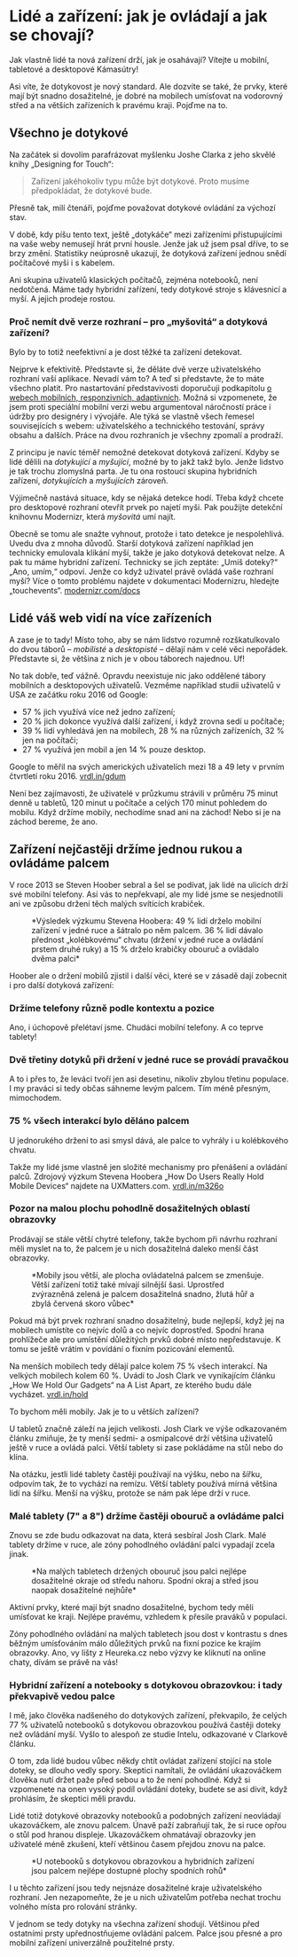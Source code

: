 # Lidé a zařízení: jak je ovládají a jak se chovají?

Jak vlastně lidé ta nová zařízení drží, jak je osahávají? Vítejte u mobilní, tabletové a desktopové Kámasútry!

Asi víte, že dotykovost je nový standard. Ale dozvíte se také, že prvky, které mají být snadno dosažitelné, je dobré na mobilech umísťovat na vodorovný střed a na větších zařízeních k pravému kraji. Pojďme na to.

## Všechno je dotykové

Na začátek si dovolím parafrázovat myšlenku Joshe Clarka z jeho skvělé knihy „Designing for Touch“:

> Zařízení jakéhokoliv typu může být dotykové. Proto musíme předpokládat, že dotykové bude.

Přesně tak, milí čtenáři, pojďme považovat dotykové ovládání za výchozí stav.

V době, kdy píšu tento text, ještě „dotykáče“ mezi zařízeními přistupujícími na vaše weby nemusejí hrát první housle. Jenže jak už jsem psal dříve, to se brzy změní. Statistiky neúprosně ukazují, že dotyková zařízení jednou snědí počítačové myši i s kabelem.

Ani skupina uživatelů klasických počítačů, zejména notebooků, není nedotčená. Máme tady hybridní zařízení, tedy dotykové stroje s klávesnicí a myší. A jejich prodeje rostou.

### Proč nemít dvě verze rozhraní – pro „myšovitá“ a dotyková zařízení?

Bylo by to totiž neefektivní a je dost těžké ta zařízení detekovat.

Nejprve k efektivitě. Představte si, že děláte dvě verze uživatelského rozhraní vaší aplikace. Nevadí vám to? A teď si představte, že to máte všechno platit. Pro nastartování představivosti doporučuji podkapitolu [o webech mobilních, responzivních, adaptivních](mobilni-responzivni-adaptivni.md). Možná si vzpomenete, že jsem proti speciální mobilní verzi webu argumentoval náročností práce i údržby pro designéry i vývojáře. Ale týká se vlastně všech řemesel souvisejících s webem: uživatelského a technického testování, správy obsahu a dalších. Práce na dvou rozhraních je všechny zpomalí a prodraží.

Z principu je navíc téměř nemožné detekovat dotyková zařízení. Kdyby se lidé dělili na *dotykující* a *myšující*, možné by to jakž takž bylo. Jenže lidstvo je tak trochu zlomyslná parta. Je tu ona rostoucí skupina hybridních zařízení, *dotykujících* a *myšujících* zároveň.

Výjimečně nastává situace, kdy se nějaká detekce hodí. Třeba když chcete pro desktopové rozhraní otevřít prvek po najetí myši. Pak použijte detekční knihovnu Modernizr, která *myšovitá* umí najít. 

Obecně se tomu ale snažte vyhnout, protože i tato detekce je nespolehlivá. Uvedu dva z mnoha důvodů. Starší dotyková zařízení například jen technicky emulovala klikání myší, takže je jako dotyková detekovat nelze. A pak tu máme hybridní zařízení. Technicky se jich zeptáte: „Umíš doteky?“ „Ano, umím,“ odpoví. Jenže co když uživatel právě ovládá vaše rozhraní myší? Více o tomto problému najdete v dokumentaci Modernizru, hledejte „touchevents“.  [modernizr.com/docs](https://modernizr.com/docs) 

## Lidé váš web vidí na více zařízeních

A zase je to tady! Místo toho, aby se nám lidstvo rozumně rozškatulkovalo do dvou táborů – *mobilisté* a *desktopisté* – dělají nám v celé věci nepořádek. Představte si, že většina z nich je v obou táborech najednou. Uf!

No tak dobře, teď vážně. Opravdu neexistuje nic jako oddělené tábory mobilních a desktopových uživatelů. Vezměme například studii uživatelů v USA ze začátku roku 2016 od Google:

* 57 % jich využívá více než jedno zařízení;
* 20 % jich dokonce využívá další zařízení, i když zrovna sedí u počítače;
* 39 % lidí vyhledává jen na mobilech, 28 % na různých zařízeních, 32 % jen na počítači;
* 27 % využívá jen mobil a jen 14 % pouze desktop.

Google to měřil na svých amerických uživatelích mezi 18 a 49 lety v prvním čtvrtletí roku 2016.  [vrdl.in/gdum](https://www.thinkwithgoogle.com/articles/device-use-marketer-tips.html)

Není bez zajímavosti, že uživatelé v průzkumu strávili v průměru 75 minut denně u tabletů, 120 minut u počítače a celých 170 minut pohledem do mobilu. Když držíme mobily, nechodíme snad ani na záchod! Nebo si je na záchod bereme, že ano.

## Zařízení nejčastěji držíme jednou rukou a ovládáme palcem

V roce 2013 se Steven Hoober sebral a šel se podívat, jak lidé na ulicích drží své mobilní telefony. Asi vás to nepřekvapí, ale my lidé jsme se nesjednotili ani ve způsobu držení těch malých svítících krabiček. 

<figure>
<img src="dist/images/original/mobily-drzeni.jpg" alt="">
<figcaption markdown="1">    
*Výsledek výzkumu Stevena Hoobera: 49 % lidí drželo mobilní zařízení v jedné ruce a šátralo po něm palcem. 36 % lidí dávalo přednost „kolébkovému“ chvatu (držení v jedné ruce a ovládání prstem druhé ruky) a 15 % drželo krabičky obouruč a ovládalo dvěma palci*
</figcaption> 
</figure>

Hoober ale o držení mobilů zjistil i další věci, které se v zásadě dají zobecnit i pro další dotyková  zařízení:

### Držíme telefony různě podle kontextu a pozice

Ano, i úchopově přelétaví jsme. Chudáci mobilní telefony. A co teprve tablety!

### Dvě třetiny dotyků při držení v jedné ruce se provádí pravačkou

A to i přes to, že leváci tvoří jen asi desetinu, nikoliv zbylou třetinu populace. I my praváci si tedy občas sáhneme levým palcem. Tím méně přesným, mimochodem.

### 75 % všech interakcí bylo děláno palcem

U jednorukého držení to asi smysl dává, ale palce to vyhrály i u kolébkového chvatu. 

Takže my lidé jsme vlastně jen složité mechanismy pro přenášení a ovládání palců. Zdrojový výzkum Stevena Hoobera „How Do Users Really Hold Mobile Devices“ najdete na UXMatters.com. [vrdl.in/m326o](http://www.uxmatters.com/mt/archives/2013/02/how-do-users-really-hold-mobile-devices.php#top)

### Pozor na malou plochu pohodlně dosažitelných oblastí obrazovky

Prodávají se stále větší chytré telefony, takže bychom při návrhu rozhraní měli myslet na to, že palcem je u nich dosažitelná daleko menší část obrazovky.

<figure>
<img src="dist/images/original/vdwd/palce-mobily.jpg" alt="">
<figcaption markdown="1">    
*Mobily jsou větší, ale plocha ovládatelná palcem se zmenšuje. Větší zařízení totiž také mívají silnější šasi. Uprostřed zvýrazněná zelená je palcem dosažitelná snadno, žlutá hůř a zbylá červená skoro vůbec*
</figcaption> 
</figure>

Pokud má být prvek rozhraní snadno dosažitelný, bude nejlepší, když jej na mobilech umístíte co nejvíc dolů a co nejvíc doprostřed. Spodní hrana prohlížeče ale pro umístění důležitých prvků dobré místo nepředstavuje. K tomu se ještě vrátím v povídání o fixním pozicování elementů.

Na menších mobilech tedy dělají palce kolem 75 % všech interakcí. Na velkých mobilech kolem 60 %. Uvádí to Josh Clark ve vynikajícím článku „How We Hold Our Gadgets“ na A List Apart, ze kterého budu dále vycházet. [vrdl.in/hold](http://alistapart.com/article/how-we-hold-our-gadgets)

To bychom měli mobily. Jak je to u větších zařízení?

U tabletů značně záleží na jejich velikosti. Josh Clark ve výše odkazovaném článku zmiňuje, že ty menší sedmi- a osmipalcové drží většina uživatelů ještě v ruce a ovládá palci. Větší tablety si zase pokládáme na stůl nebo do klína. 

Na otázku, jestli lidé tablety častěji používají na výšku, nebo na šířku, odpovím tak, že to vychází na remízu. Větší tablety používá mírná většina lidí na šířku. Menší na výšku, protože se nám pak lépe drží v ruce.

### Malé tablety (7" a 8") držíme častěji obouruč a ovládáme palci

Znovu se zde budu odkazovat na data, která sesbíral Josh Clark. Malé tablety držíme v ruce, ale zóny pohodlného ovládání palci vypadají zcela jinak.

<figure>
<img src="dist/images/original/vdwd/palce-tablet.jpg" alt="">
<figcaption markdown="1">    
*Na malých tabletech držených obouruč jsou palci nejlépe dosažitelné okraje od středu nahoru. Spodní okraj a střed jsou naopak dosažitelné nejhůře*
</figcaption> 
</figure> 

Aktivní prvky, které mají být snadno dosažitelné, bychom tedy měli umísťovat ke kraji. Nejlépe pravému, vzhledem k přesile praváků v populaci. 

Zóny pohodlného ovládání na malých tabletech jsou dost v kontrastu s dnes běžným umísťováním málo důležitých prvků na fixní pozice ke krajím obrazovky. Ano, vy lišty z Heureka.cz nebo výzvy ke kliknutí na online chaty, dívám se právě na vás!

### Hybridní zařízení a notebooky s dotykovou obrazovkou: i tady překvapivě vedou palce

I mě, jako člověka nadšeného do dotykových zařízení, překvapilo, že celých 77 % uživatelů notebooků s dotykovou obrazovkou používá častěji doteky než ovládání myší. Vyšlo to alespoň ze studie Intelu, odkazované v Clarkově článku.

O tom, zda lidé budou vůbec někdy chtít ovládat zařízení stojící na stole doteky, se dlouho vedly spory. Skeptici namítali, že ovládání ukazováčkem člověka nutí držet paže před sebou a to že není pohodlné. Když si vzpomenete na onen vysoký podíl ovládání doteky, budete se asi divit, když prohlásím, že skeptici měli pravdu.

Lidé totiž dotykové obrazovky notebooků a podobných zařízení neovládají ukazováčkem, ale znovu palcem. Únavě paží zabraňují tak, že si ruce opřou o stůl pod hranou displeje. Ukazováčkem ohmatávají obrazovky jen uživatelé méně zkušení, kteří většinou časem přejdou znovu na palce.

<figure>
<img src="dist/images/original/vdwd/palce-notebook.jpg" alt="">
<figcaption markdown="1">    
*U notebooků s dotykovou obrazovkou a hybridních zařízení jsou palcem nejlépe dostupné plochy spodních rohů*
</figcaption> 
</figure> 

I u těchto zařízení jsou tedy nejsnáze dosažitelné kraje uživatelského rozhraní. Jen nezapomeňte, že je u nich uživatelům potřeba nechat trochu volného místa pro rolování stránky.

V jednom se tedy dotyky na všechna zařízení shodují. Většinou před ostatními prsty upřednostňujeme ovládání palcem. Palce jsou přesné a pro mobilní zařízení univerzálně použitelné prsty. 
